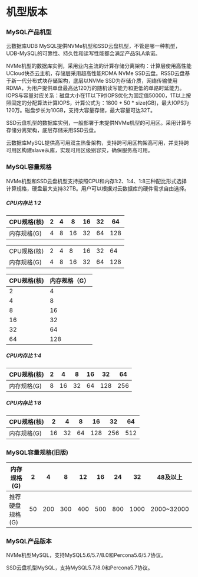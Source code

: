 # 机型版本

### MySQL产品机型

云数据库UDB MySQL提供NVMe机型和SSD云盘机型，不管是哪一种机型，UDB-MySQL的可靠性、持久性和读写性能都会满足产品SLA承诺。

NVMe机型的数据库实例，采用业内主流的计算存储分离架构：计算层使用高性能UCloud快杰云主机，存储层采用超高性能RDMA NVMe SSD云盘。RSSD云盘基于新一代分布式块存储架构，底层以NVMe SSD为存储介质，网络传输使用RDMA，为用户提供单盘最高达120万的随机读写能力和更低的单路时延能力。IOPS与容量对应关系：磁盘大小在1T以下时IOPS优化为固定值50000，1T以上按照固定的分配算法计算IOPS，计算公式为：1800 + 50 * size(GB)，最大IOPS为120万。磁盘步长为10GB，支持大容量存储，最大容量可达32T。

SSD云盘机型的数据库实例，一般部署于未提供NVMe机型的可用区。采用计算与存储分离架构，底层存储采用SSD云盘。

云数据库MySQL提供高可用双主热备架构，支持跨可用区构架高可用，并支持跨可用区构建slave从库，实现可用区级别容灾，确保服务高可用。

### MySQL容量规格

NVMe机型和SSD云盘机型支持按照CPU和内存1:2、1:4、1:8三种配比形式选择计算规格，硬盘最大支持32TB。用户可以根据对云数据库的硬件需求自由选择。

##### CPU内存比 1:2

| CPU规格(核)    | 2 | 4 | 8 | 16 | 32 | 64 |
| ------------ | -- | --- | --- | --- | --- | --- |
| 内存规格(G) | 4 | 8 | 16 | 32 | 64 | 128 |

|    |  |  |  |  |  | |
| ------------ | -- | --- | --- | --- | --- | --- |
| CPU规格(核)    | 2 | 4 | 8 | 16 | 32 | 64 |
| 内存规格(G) | 4 | 8 | 16 | 32 | 64 | 128 |

| CPU规格(核)    | 内存规格（G） |
| ------------ | -- |
| 2 | 4 |
| 4 | 8 |
| 8 | 16 |
| 16 | 32 |
| 32 | 64 |
| 64 | 128 |


##### CPU内存比 1:4

| CPU规格(核)    | 2 | 4 | 8 | 16 | 32 | 64 |
| ------------ | -- | --- | --- | --- | --- | --- |
| 内存规格(G) | 8 | 16 | 32 | 64 | 128 | 256 |

##### CPU内存比 1:8

| CPU规格(核)    | 2 | 4 | 8 | 16 | 32 | 64 |
| ------------ | -- | --- | --- | --- | --- | --- |
| 内存规格(G) | 16 | 32 | 64 | 128 | 256 | 512 |

### MySQL容量规格(旧版)

| 内存规格(G)    | 2 | 4 | 8 | 12 | 16 | 24 | 32 | 48及以上 |
| --------- | -- | --- | --- | --- | --- | --- | ---- | ----- |
| 推荐硬盘规格(G) | 50 | 200 | 300 | 400 | 500 | 800 | 1000 | 2000~32000 |

### MySQL产品版本

NVMe机型MySQL，支持MySQL5.6/5.7/8.0和Percona5.6/5.7协议。

SSD云盘机型MySQL，支持MySQL5.7/8.0和Percona5.7协议。
